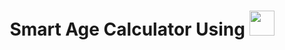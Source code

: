 <h1 align="center">Smart Age Calculator Using <img src="https://icons.iconarchive.com/icons/papirus-team/papirus-apps/64/python-icon.png" width="40px"><h1/>
